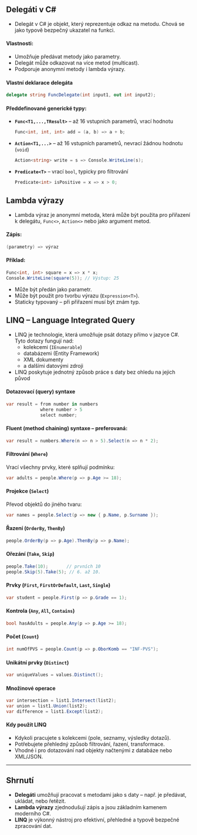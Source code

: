 ## Delegáti v C\#
- Delegát v C# je objekt, který reprezentuje odkaz na metodu. Chová se jako typově bezpečný ukazatel na funkci.

#### Vlastnosti:
- Umožňuje předávat metody jako parametry.
- Delegát může odkazovat na více metod (multicast).
- Podporuje anonymní metody i lambda výrazy.

#### Vlastní deklarace delegáta
```csharp
delegate string FuncDelegate(int input1, out int input2);
```

#### Předdefinované generické typy:
- **`Func<T1,...,TResult>`** – až 16 vstupních parametrů, vrací hodnotu
  ```csharp
  Func<int, int, int> add = (a, b) => a + b;
  ```
- **`Action<T1,...>`** – až 16 vstupních parametrů, nevrací žádnou hodnotu (`void`)
  ```csharp
  Action<string> write = s => Console.WriteLine(s);
  ```
- **`Predicate<T>`** – vrací `bool`, typicky pro filtrování
  ```csharp
  Predicate<int> isPositive = x => x > 0;
  ```

## Lambda výrazy
- Lambda výraz je anonymní metoda, která může být použita pro přiřazení k delegátu, `Func<>`, `Action<>` nebo jako argument metod.
#### Zápis:
```csharp
(parametry) => výraz
```
#### Příklad:
```csharp
Func<int, int> square = x => x * x;
Console.WriteLine(square(5)); // Výstup: 25
```

- Může být předán jako parametr.
- Může být použit pro tvorbu výrazu (`Expression<T>`).
- Staticky typovaný – při přiřazení musí být znám typ.

## LINQ – Language Integrated Query
- LINQ je technologie, která umožňuje psát dotazy přímo v jazyce C#. Tyto dotazy fungují nad:
	- kolekcemi (`IEnumerable`)
	- databázemi (Entity Framework)
	- XML dokumenty
	- a dalšími datovými zdroji
- LINQ poskytuje jednotný způsob práce s daty bez ohledu na jejich původ

#### Dotazovací (query) syntaxe
```csharp
var result = from number in numbers
             where number > 5
             select number;
```

#### Fluent (method chaining) syntaxe – preferovaná:
```csharp
var result = numbers.Where(n => n > 5).Select(n => n * 2);
```

#### Filtrování (`Where`)
Vrací všechny prvky, které splňují podmínku:
```csharp
var adults = people.Where(p => p.Age >= 18);
```

#### Projekce (`Select`)
Převod objektů do jiného tvaru:
```csharp
var names = people.Select(p => new { p.Name, p.Surname });
```

#### Řazení (`OrderBy`, `ThenBy`)
```csharp
people.OrderBy(p => p.Age).ThenBy(p => p.Name);
```

#### Ořezání (`Take`, `Skip`)
```csharp
people.Take(10);       // prvních 10
people.Skip(5).Take(5); // 6. až 10.
```

#### Prvky (`First`, `FirstOrDefault`, `Last`, `Single`)
```csharp
var student = people.First(p => p.Grade == 1);
```

#### Kontrola (`Any`, `All`, `Contains`)
```csharp
bool hasAdults = people.Any(p => p.Age >= 18);
```

#### Počet (`Count`)
```csharp
int numOfPVS = people.Count(p => p.OborKomb == "INF-PVS");
```

#### Unikátní prvky (`Distinct`)
```csharp
var uniqueValues = values.Distinct();
```

#### Množinové operace
```csharp
var intersection = list1.Intersect(list2);
var union = list1.Union(list2);
var difference = list1.Except(list2);
```

#### Kdy použít LINQ
- Kdykoli pracujete s kolekcemi (pole, seznamy, výsledky dotazů).
- Potřebujete přehledný způsob filtrování, řazení, transformace.
- Vhodné i pro dotazování nad objekty načtenými z databáze nebo XML/JSON.

---
## Shrnutí
- **Delegáti** umožňují pracovat s metodami jako s daty – např. je předávat, ukládat, nebo řetězit.
- **Lambda výrazy** zjednodušují zápis a jsou základním kamenem moderního C#.
- **LINQ** je výkonný nástroj pro efektivní, přehledné a typově bezpečné zpracování dat.
